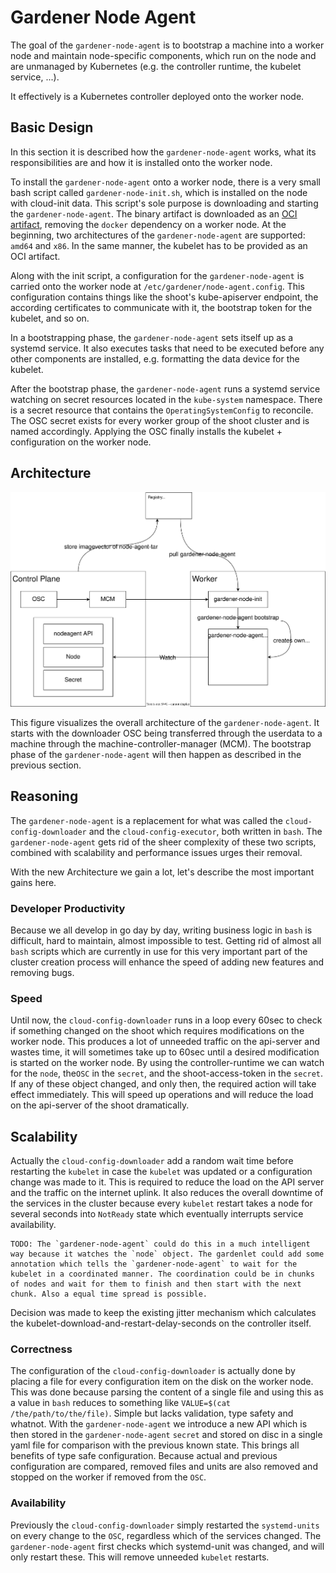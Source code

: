 # Gardener Node Agent

The goal of the `gardener-node-agent` is to bootstrap a machine into a worker node and maintain node-specific components, which run on the node and are unmanaged by Kubernetes (e.g. the controller runtime, the kubelet service, ...).

It effectively is a Kubernetes controller deployed onto the worker node.

## Basic Design

In this section it is described how the `gardener-node-agent` works, what its responsibilities are and how it is installed onto the worker node.

To install the `gardener-node-agent` onto a worker node, there is a very small bash script called `gardener-node-init.sh`, which is installed on the node with cloud-init data. This script's sole purpose is downloading and starting the `gardener-node-agent`. The binary artifact is downloaded as an [OCI artifact](https://github.com/opencontainers/image-spec/blob/main/manifest.md), removing the `docker` dependency on a worker node. At the beginning, two architectures of the `gardener-node-agent` are supported: `amd64` and `x86`. In the same manner, the kubelet has to be provided as an OCI artifact.

Along with the init script, a configuration for the `gardener-node-agent` is carried onto the worker node at `/etc/gardener/node-agent.config`. This configuration contains things like the shoot's kube-apiserver endpoint, the according certificates to communicate with it, the bootstrap token for the kubelet, and so on.

In a bootstrapping phase, the `gardener-node-agent` sets itself up as a systemd service. It also executes tasks that need to be executed before any other components are installed, e.g. formatting the data device for the kubelet.

After the bootstrap phase, the `gardener-node-agent` runs a systemd service watching on secret resources located in the `kube-system` namespace. There is a secret resource that contains the `OperatingSystemConfig` to reconcile. The OSC secret exists for every worker group of the shoot cluster and is named accordingly. Applying the OSC finally installs the kubelet + configuration on the worker node.

## Architecture

![Design](./images/gardener-nodeagent-architecture.drawio.svg)

This figure visualizes the overall architecture of the `gardener-node-agent`. It starts with the downloader OSC being transferred through the userdata to a machine through the machine-controller-manager (MCM). The bootstrap phase of the `gardener-node-agent` will then happen as described in the previous section.

## Reasoning

The `gardener-node-agent` is a replacement for what was called the `cloud-config-downloader` and the `cloud-config-executor`, both written in `bash`. The `gardener-node-agent` gets rid of the sheer complexity of these two scripts, combined with scalability and performance issues urges their removal.

With the new Architecture we gain a lot, let's describe the most important gains here.

### Developer Productivity

Because we all develop in go day by day, writing business logic in `bash` is difficult, hard to maintain, almost impossible to test. Getting rid of almost all `bash` scripts which are currently in use for this very important part of the cluster creation process will enhance the speed of adding new features and removing bugs.

### Speed

Until now, the `cloud-config-downloader` runs in a loop every 60sec to check if something changed on the shoot which requires modifications on the worker node. This produces a lot of unneeded traffic on the api-server and wastes time, it will sometimes take up to 60sec until a desired modification is started on the worker node.
By using the controller-runtime we can watch for the `node`, the`OSC` in the `secret`, and the shoot-access-token in the `secret`. If any of these object changed, and only then, the required action will take effect immediately.
This will speed up operations and will reduce the load on the api-server of the shoot dramatically.

## Scalability

Actually the `cloud-config-downloader` add a random wait time before restarting the `kubelet` in case the `kubelet` was updated or a configuration change was made to it. This is required to reduce the load on the API server and the traffic on the internet uplink. It also reduces the overall downtime of the services in the cluster because every `kubelet` restart takes a node for several seconds into `NotReady` state which eventually interrupts service availability.

```
TODO: The `gardener-node-agent` could do this in a much intelligent way because it watches the `node` object. The gardenlet could add some annotation which tells the `gardener-node-agent` to wait for the kubelet in a coordinated manner. The coordination could be in chunks of nodes and wait for them to finish and then start with the next chunk. Also a equal time spread is possible.
```

Decision was made to keep the existing jitter mechanism which calculates the kubelet-download-and-restart-delay-seconds on the controller itself.

### Correctness

The configuration of the `cloud-config-downloader` is actually done by placing a file for every configuration item on the disk on the worker node. This was done because parsing the content of a single file and using this as a value in `bash` reduces to something like `VALUE=$(cat /the/path/to/the/file)`. Simple but lacks validation, type safety and whatnot.
With the `gardener-node-agent` we introduce a new API which is then stored in the `gardener-node-agent` `secret` and stored on disc in a single yaml file for comparison with the previous known state. This brings all benefits of type safe configuration.
Because actual and previous configuration are compared, removed files and units are also removed and stopped on the worker if removed from the `OSC`.

### Availability

Previously the `cloud-config-downloader` simply restarted the `systemd-units` on every change to the `OSC`, regardless which of the services changed. The `gardener-node-agent` first checks which systemd-unit was changed, and will only restart these. This will remove unneeded `kubelet` restarts.
